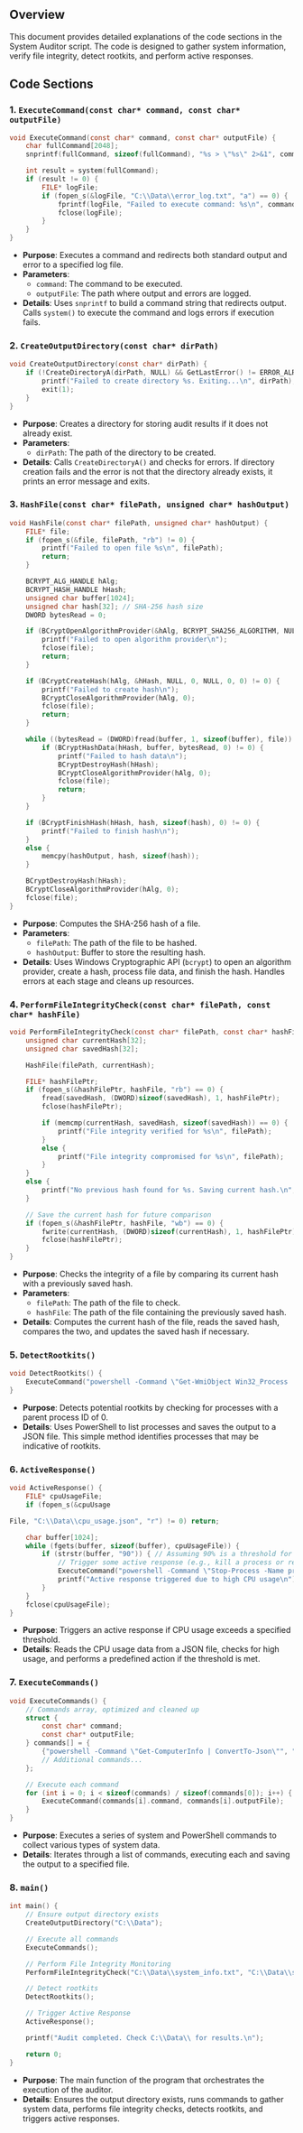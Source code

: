 ## Overview

This document provides detailed explanations of the code sections in the System Auditor script. The code is designed to gather system information, verify file integrity, detect rootkits, and perform active responses.

## Code Sections

### 1. `ExecuteCommand(const char* command, const char* outputFile)`

```c
void ExecuteCommand(const char* command, const char* outputFile) {
    char fullCommand[2048];
    snprintf(fullCommand, sizeof(fullCommand), "%s > \"%s\" 2>&1", command, outputFile);

    int result = system(fullCommand);
    if (result != 0) {
        FILE* logFile;
        if (fopen_s(&logFile, "C:\\Data\\error_log.txt", "a") == 0) {
            fprintf(logFile, "Failed to execute command: %s\n", command);
            fclose(logFile);
        }
    }
}
```

- **Purpose**: Executes a command and redirects both standard output and error to a specified log file.
- **Parameters**:
  - `command`: The command to be executed.
  - `outputFile`: The path where output and errors are logged.
- **Details**: Uses `snprintf` to build a command string that redirects output. Calls `system()` to execute the command and logs errors if execution fails.

### 2. `CreateOutputDirectory(const char* dirPath)`

```c
void CreateOutputDirectory(const char* dirPath) {
    if (!CreateDirectoryA(dirPath, NULL) && GetLastError() != ERROR_ALREADY_EXISTS) {
        printf("Failed to create directory %s. Exiting...\n", dirPath);
        exit(1);
    }
}
```

- **Purpose**: Creates a directory for storing audit results if it does not already exist.
- **Parameters**:
  - `dirPath`: The path of the directory to be created.
- **Details**: Calls `CreateDirectoryA()` and checks for errors. If directory creation fails and the error is not that the directory already exists, it prints an error message and exits.

### 3. `HashFile(const char* filePath, unsigned char* hashOutput)`

```c
void HashFile(const char* filePath, unsigned char* hashOutput) {
    FILE* file;
    if (fopen_s(&file, filePath, "rb") != 0) {
        printf("Failed to open file %s\n", filePath);
        return;
    }

    BCRYPT_ALG_HANDLE hAlg;
    BCRYPT_HASH_HANDLE hHash;
    unsigned char buffer[1024];
    unsigned char hash[32]; // SHA-256 hash size
    DWORD bytesRead = 0;

    if (BCryptOpenAlgorithmProvider(&hAlg, BCRYPT_SHA256_ALGORITHM, NULL, 0) != 0) {
        printf("Failed to open algorithm provider\n");
        fclose(file);
        return;
    }

    if (BCryptCreateHash(hAlg, &hHash, NULL, 0, NULL, 0, 0) != 0) {
        printf("Failed to create hash\n");
        BCryptCloseAlgorithmProvider(hAlg, 0);
        fclose(file);
        return;
    }

    while ((bytesRead = (DWORD)fread(buffer, 1, sizeof(buffer), file)) > 0) {
        if (BCryptHashData(hHash, buffer, bytesRead, 0) != 0) {
            printf("Failed to hash data\n");
            BCryptDestroyHash(hHash);
            BCryptCloseAlgorithmProvider(hAlg, 0);
            fclose(file);
            return;
        }
    }

    if (BCryptFinishHash(hHash, hash, sizeof(hash), 0) != 0) {
        printf("Failed to finish hash\n");
    }
    else {
        memcpy(hashOutput, hash, sizeof(hash));
    }

    BCryptDestroyHash(hHash);
    BCryptCloseAlgorithmProvider(hAlg, 0);
    fclose(file);
}
```

- **Purpose**: Computes the SHA-256 hash of a file.
- **Parameters**:
  - `filePath`: The path of the file to be hashed.
  - `hashOutput`: Buffer to store the resulting hash.
- **Details**: Uses Windows Cryptographic API (`bcrypt`) to open an algorithm provider, create a hash, process file data, and finish the hash. Handles errors at each stage and cleans up resources.

### 4. `PerformFileIntegrityCheck(const char* filePath, const char* hashFile)`

```c
void PerformFileIntegrityCheck(const char* filePath, const char* hashFile) {
    unsigned char currentHash[32];
    unsigned char savedHash[32];

    HashFile(filePath, currentHash);

    FILE* hashFilePtr;
    if (fopen_s(&hashFilePtr, hashFile, "rb") == 0) {
        fread(savedHash, (DWORD)sizeof(savedHash), 1, hashFilePtr);
        fclose(hashFilePtr);

        if (memcmp(currentHash, savedHash, sizeof(savedHash)) == 0) {
            printf("File integrity verified for %s\n", filePath);
        }
        else {
            printf("File integrity compromised for %s\n", filePath);
        }
    }
    else {
        printf("No previous hash found for %s. Saving current hash.\n", filePath);
    }

    // Save the current hash for future comparison
    if (fopen_s(&hashFilePtr, hashFile, "wb") == 0) {
        fwrite(currentHash, (DWORD)sizeof(currentHash), 1, hashFilePtr);
        fclose(hashFilePtr);
    }
}
```

- **Purpose**: Checks the integrity of a file by comparing its current hash with a previously saved hash.
- **Parameters**:
  - `filePath`: The path of the file to check.
  - `hashFile`: The path of the file containing the previously saved hash.
- **Details**: Computes the current hash of the file, reads the saved hash, compares the two, and updates the saved hash if necessary.

### 5. `DetectRootkits()`

```c
void DetectRootkits() {
    ExecuteCommand("powershell -Command \"Get-WmiObject Win32_Process | Where-Object { $_.ParentProcessId -eq 0 } | ConvertTo-Json\"", "C:\\Data\\rootkit_detection.json");
}
```

- **Purpose**: Detects potential rootkits by checking for processes with a parent process ID of 0.
- **Details**: Uses PowerShell to list processes and saves the output to a JSON file. This simple method identifies processes that may be indicative of rootkits.

### 6. `ActiveResponse()`

```c
void ActiveResponse() {
    FILE* cpuUsageFile;
    if (fopen_s(&cpuUsage

File, "C:\\Data\\cpu_usage.json", "r") != 0) return;

    char buffer[1024];
    while (fgets(buffer, sizeof(buffer), cpuUsageFile)) {
        if (strstr(buffer, "90")) { // Assuming 90% is a threshold for high CPU usage
            // Trigger some active response (e.g., kill a process or restart a service)
            ExecuteCommand("powershell -Command \"Stop-Process -Name process_to_kill\"", "C:\\Data\\active_response_log.txt");
            printf("Active response triggered due to high CPU usage\n");
        }
    }
    fclose(cpuUsageFile);
}
```

- **Purpose**: Triggers an active response if CPU usage exceeds a specified threshold.
- **Details**: Reads the CPU usage data from a JSON file, checks for high usage, and performs a predefined action if the threshold is met.

### 7. `ExecuteCommands()`

```c
void ExecuteCommands() {
    // Commands array, optimized and cleaned up
    struct {
        const char* command;
        const char* outputFile;
    } commands[] = {
        {"powershell -Command \"Get-ComputerInfo | ConvertTo-Json\"", "C:\\Data\\system_info.json"},
        // Additional commands...
    };

    // Execute each command
    for (int i = 0; i < sizeof(commands) / sizeof(commands[0]); i++) {
        ExecuteCommand(commands[i].command, commands[i].outputFile);
    }
}
```

- **Purpose**: Executes a series of system and PowerShell commands to collect various types of system data.
- **Details**: Iterates through a list of commands, executing each and saving the output to a specified file.

### 8. `main()`

```c
int main() {
    // Ensure output directory exists
    CreateOutputDirectory("C:\\Data");

    // Execute all commands
    ExecuteCommands();

    // Perform File Integrity Monitoring
    PerformFileIntegrityCheck("C:\\Data\\system_info.txt", "C:\\Data\\system_info.hash");

    // Detect rootkits
    DetectRootkits();

    // Trigger Active Response
    ActiveResponse();

    printf("Audit completed. Check C:\\Data\\ for results.\n");

    return 0;
}
```

- **Purpose**: The main function of the program that orchestrates the execution of the auditor.
- **Details**: Ensures the output directory exists, runs commands to gather system data, performs file integrity checks, detects rootkits, and triggers active responses.

